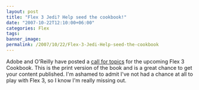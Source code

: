 ```yaml
---
layout: post
title: "Flex 3 Jedi? Help seed the cookbook!"
date: "2007-10-22T12:10:00+06:00"
categories: Flex 
tags: 
banner_image: 
permalink: /2007/10/22/Flex-3-Jedi-Help-seed-the-cookbook
---
```


Adobe and O'Reilly have posted a <a href="http://weblogs.macromedia.com/flexteam/archives/2007/10/call_for_topics.cfm">call for topics</a> for the upcoming Flex 3 Cookbook. This is the print version of the book and is a great chance to get your content published. I'm ashamed to admit I've not had a chance at all to play with Flex 3, so I know I'm really missing out.